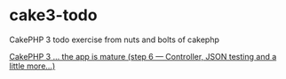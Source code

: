 # cake3-todo
CakePHP 3 todo exercise from nuts and bolts of cakephp

[CakePHP 3 … the app is mature (step 6 — Controller, JSON testing and a little more…)](http://zenofcoding.com/2014/12/07/cakephp-3-the-app-is-mature-step-6-controller-json-testing-and-a-little-more/)
